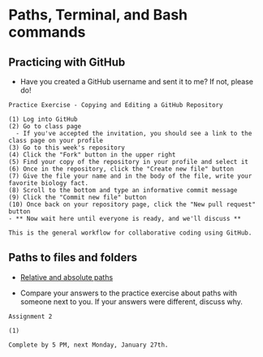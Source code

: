 # Paths, Terminal, and Bash commands

## Practicing with GitHub

- Have you created a GitHub username and sent it to me? If not, please do!

```
Practice Exercise - Copying and Editing a GitHub Repository

(1) Log into GitHub
(2) Go to class page
  - If you've accepted the invitation, you should see a link to the class page on your profile
(3) Go to this week's repository
(4) Click the "Fork" button in the upper right
(5) Find your copy of the repository in your profile and select it
(6) Once in the repository, click the "Create new file" button
(7) Give the file your name and in the body of the file, write your favorite biology fact.
(8) Scroll to the bottom and type an informative commit message
(9) Click the "Commit new file" button
(10) Once back on your repository page, click the "New pull request" button
- ** Now wait here until everyone is ready, and we'll discuss **

This is the general workflow for collaborative coding using GitHub.
```

## Paths to files and folders

- [Relative and absolute paths](https://github.com/IntroToCompBioLSU-Spr20/Intro_Week1/blob/master/Filesystems.md)

- Compare your answers to the practice exercise about paths with someone next to you. If your answers were different, discuss why.

```
Assignment 2

(1) 

Complete by 5 PM, next Monday, January 27th.
```
